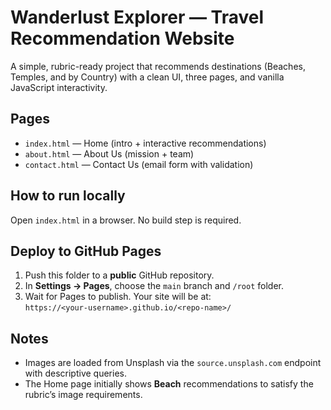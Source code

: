 # Wanderlust Explorer — Travel Recommendation Website

A simple, rubric-ready project that recommends destinations (Beaches, Temples, and by Country) with a clean UI, three pages, and vanilla JavaScript interactivity.

## Pages
- `index.html` — Home (intro + interactive recommendations)
- `about.html` — About Us (mission + team)
- `contact.html` — Contact Us (email form with validation)

## How to run locally
Open `index.html` in a browser. No build step is required.

## Deploy to GitHub Pages
1. Push this folder to a **public** GitHub repository.
2. In **Settings → Pages**, choose the `main` branch and `/root` folder.
3. Wait for Pages to publish. Your site will be at:  
   `https://<your-username>.github.io/<repo-name>/`

## Notes
- Images are loaded from Unsplash via the `source.unsplash.com` endpoint with descriptive queries.
- The Home page initially shows **Beach** recommendations to satisfy the rubric’s image requirements.
